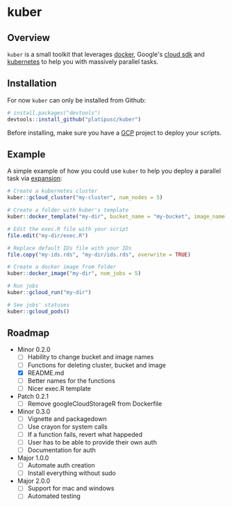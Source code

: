 # kuber

## Overview

`kuber` is a small toolkit that leverages [docker](https://www.docker.com/),
Google's [cloud sdk](https://cloud.google.com/sdk/) and
[kubernetes](https://kubernetes.io/) to help you with massively parallel tasks.

## Installation

For now `kuber` can only be installed from Github:

``` r
# install.packages("devtools")
devtools::install_github("platipusc/kuber")
```

Before installing, make sure you have a [GCP](https://cloud.google.com/) project
to deploy your scripts.

## Example

A simple example of how you could use `kuber` to help you deploy a parallel task
via [expansion](https://kubernetes.io/docs/tasks/job/parallel-processing-expansion/):

``` r
# Create a kubernetes cluster
kuber::gcloud_cluster("my-cluster", num_nodes = 5)

# Create a folder with kuber's template
kuber::docker_template("my-dir", bucket_name = "my-bucket", image_name = "my-image")

# Edit the exec.R file with your script
file.edit("my-dir/exec.R")

# Replace default IDs file with your IDs
file.copy("my-ids.rds", "my-dir/ids.rds", overwrite = TRUE)

# Create a docker image from folder
kuber::docker_image("my-dir", num_jobs = 5)

# Run jobs
kuber::gcloud_run("my-dir")

# See jobs' statuses
kuber::gcloud_pods()
```

## Roadmap

- Minor 0.2.0
  - [ ] Hability to change bucket and image names
  - [ ] Functions for deleting cluster, bucket and image
  - [X] README.md
  - [ ] Better names for the functions
  - [ ] Nicer exec.R template
- Patch 0.2.1
  - [ ] Remove googleCloudStorageR from Dockerfile
- Minor 0.3.0
  - [ ] Vignette and packagedown
  - [ ] Use crayon for system calls
  - [ ] If a function fails, revert what happeded
  - [ ] User has to be able to provide their own auth
  - [ ] Documentation for auth
- Major 1.0.0
  - [ ] Automate auth creation
  - [ ] Install everything without sudo
- Major 2.0.0
  - [ ] Support for mac and windows
  - [ ] Automated testing
